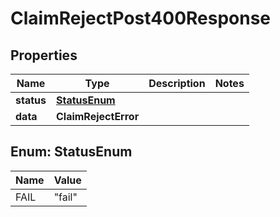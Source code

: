 

# ClaimRejectPost400Response


## Properties

| Name | Type | Description | Notes |
|------------ | ------------- | ------------- | -------------|
|**status** | [**StatusEnum**](#StatusEnum) |  |  |
|**data** | **ClaimRejectError** |  |  |



## Enum: StatusEnum

| Name | Value |
|---- | -----|
| FAIL | &quot;fail&quot; |



